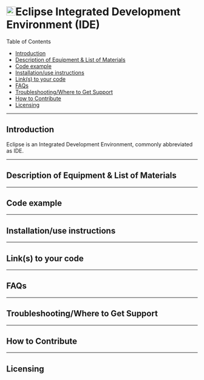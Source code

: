 # <img src="https://cdn.freebiesupply.com/logos/large/2x/eclipse-11-logo-png-transparent.png" width="24" height="24">Eclipse Integrated Development Environment (IDE)

Table of Contents
- [Introduction](#introduction)
- [Description of Equipment & List of Materials](#equipment)
- [Code example](#examples)
- [Installation/use instructions](#installation)
- [Link(s) to your code](#myCode)
- [FAQs](#faq)
- [Troubleshooting/Where to Get Support](#support)
- [How to Contribute](#contribute)
- [Licensing](#licensing)

---

## Introduction <a name ="introduction"></a>

Eclipse is an Integrated Development Environment, commonly abbreviated as IDE. 

---

## Description of Equipment & List of Materials<a name ="equipment"></a>

---

## Code example<a name ="examples"></a>

---

## Installation/use instructions<a name ="installation"></a>

---

## Link(s) to your code<a name ="myCode"></a>

---

## FAQs<a name ="faq"></a>

---

## Troubleshooting/Where to Get Support<a name ="support"></a>

---

## How to Contribute<a name ="contribute"></a>

---

## Licensing<a name ="licensing"></a>